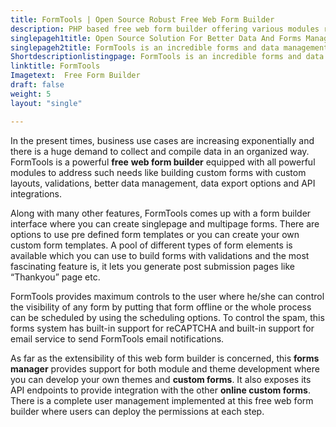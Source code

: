 ```yaml
---
title: FormTools | Open Source Robust Free Web Form Builder
description: PHP based free web form builder offering various modules related to forms and data management including custom layouts, validation and API integrations.
singlepageh1title: Open Source Solution For Better Data And Forms Management
singlepageh2title: FormTools is an incredible forms and data management solution with form templates, built-in support for reCAPTCHA, data visualization and export options.
Shortdescriptionlistingpage: FormTools is an incredible forms and data management solution with form templates, built-in support for reCAPTCHA, data visualization and export options.
linktitle: FormTools
Imagetext:  Free Form Builder
draft: false
weight: 5
layout: "single"

---
```


In the present times, business use cases are increasing exponentially and there is a huge demand to collect and compile data in an organized way. FormTools is a powerful **free** **web form builder** equipped with all powerful modules to address such needs like building custom forms with custom layouts, validations, better data management, data export options and API integrations.

Along with many other features, FormTools comes up with a form builder interface where you can create singlepage and multipage forms. There are options to use pre defined form templates or you can create your own custom form templates. A pool of different types of form elements is available which you can use to build forms with validations and the most fascinating feature is, it lets you generate post submission pages like “Thankyou” page etc.

FormTools provides maximum controls to the user where he/she can control the visibility of any form by putting that form offline or the whole process can be scheduled by using the scheduling options. To control the spam, this forms system has built-in support for reCAPTCHA and built-in support for email service to send FormTools email notifications.

As far as the extensibility of this web form builder is concerned, this **forms manager** provides support for both module and theme development where you can develop your own themes and **custom forms**. It also exposes its API endpoints to provide integration with the other **online custom forms**. There is a complete user management implemented at this free web form builder where users can deploy the permissions at each step.